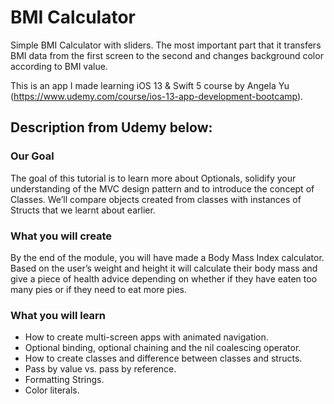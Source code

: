 #  BMI Calculator

Simple BMI Calculator with sliders. The most important part that it transfers BMI data from the first screen to the second and changes background color according to BMI value.

This is an app I made learning iOS 13 & Swift 5 course by Angela Yu 
(https://www.udemy.com/course/ios-13-app-development-bootcamp).

## Description from Udemy below:

### Our Goal

The goal of this tutorial is to learn more about Optionals, solidify your understanding of the MVC design pattern and to introduce the concept of Classes. We’ll compare objects created from classes with instances of Structs that we learnt about earlier. 

### What you will create

By the end of the module, you will have made a Body Mass Index calculator. Based on the user’s weight and height it will calculate their body mass and give a piece of health advice depending on whether if they have eaten too many pies or if they need to eat more pies. 

### What you will learn

* How to create multi-screen apps with animated navigation.
* Optional binding, optional chaining and the nil coalescing operator.
* How to create classes and difference between classes and structs. 
* Pass by value vs. pass by reference. 
* Formatting Strings. 
* Color literals.
